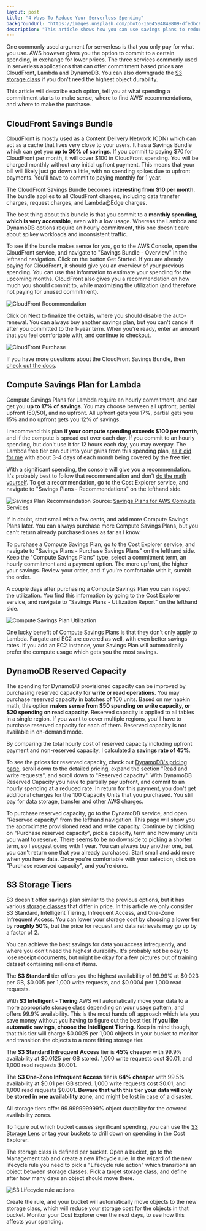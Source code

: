 ```yaml
---
layout: post
title: "4 Ways To Reduce Your Serverless Spending"
backgroundUrl: "https://images.unsplash.com/photo-1604594849809-dfedbc827105?auto=format&fit=crop&q=80"
description: "This article shows how you can use savings plans to reduce your cloud spending, without changing your code."
---
```


One commonly used argument for serverless is that you only pay for what you use. AWS however gives you the option to commit to a certain spending, in exchange for lower prices. The three services commonly used in serverless applications that can offer commitment based prices are CloudFront, Lambda and DynamoDB. You can also downgrade the [S3 storage class](https://aws.amazon.com/s3/storage-classes/) if you don't need the highest object durability.

This article will describe each option, tell you at what spending a commitment starts to make sense, where to find AWS' recommendations, and where to make the purchase.

## CloudFront Savings Bundle
CloudFront is mostly used as a Content Delivery Network (CDN) which can act as a cache that lives very close to your users. It has a Savings Bundle which can get you **up to 30% of savings**. If you commit to paying $70 for CloudFront per month, it will cover $100 in CloudFront spending. You will be charged monthly without any initial upfront payment. This means that your bill will likely just go down a little, with no spending spikes due to upfront payments. You'll have to commit to paying monthly for 1 year.

The CloudFront Savings Bundle becomes **interesting from $10 per month**. The bundle applies to all CloudFront charges, including data transfer charges, request charges, and Lambda@Edge charges.

The best thing about this bundle is that you commit to a **monthly spending, which is very accessible**, even with a low usage. Whereas the Lambda and DynamoDB options require an hourly commitment, this one doesn't care about spikey workloads and inconsistent traffic.

To see if the bundle makes sense for you, go to the AWS Console, open the CloudFront service, and navigate to "Savings Bundle - Overview" in the lefthand navigation. Click on the button Get Started. If you are already paying for CloudFront, it should give you an overview of your previous spending. You can use that information to estimate your spending for the upcoming months. CloudFront also gives you a recommendation on how much you should commit to, while maximizing the utilization (and therefore not paying for unused commitment).

![CloudFront Recommendation](https://bahr.dev/pictures/serverless-spending-cf-recommendation.png)

Click on Next to finalize the details, where you should disable the auto-renewal. You can always buy another savings plan, but you can't cancel it after you committed to the 1-year term. When you're ready, enter an amount that you feel comfortable with, and continue to checkout.

![CloudFront Purchase](https://bahr.dev/pictures/serverless-spending-cf-purchase.png)

If you have more questions about the CloudFront Savings Bundle, then [check out the docs]( https://docs.aws.amazon.com/AmazonCloudFront/latest/DeveloperGuide/savings-bundle.html).

## Compute Savings Plan for Lambda

Compute Savings Plans for Lambda require an hourly commitment, and can get you **up to 17% of savings**. You may choose between all upfront, partial upfront (50/50), and no upfront. All upfront gets you 17%, partial gets you 15% and no upfront gets you 12% of savings.

I recommend this plan **if your compute spending exceeds $100 per month**, and if the compute is spread out over each day. If you commit to an hourly spending, but don't use it for 12 hours each day, you may overpay. The Lambda free tier can cut into your gains from this spending plan, [as it did for me](https://twitter.com/bahrdev/status/1393165192234602498) with about 3-4 days of each month being covered by the free tier.

With a significant spending, the console will give you a recommendation. It's probably best to follow that recommendation and don't  [do the math yourself](https://bahr.dev/2020/06/30/savings-plans/). To get a recommendation, go to the Cost Explorer service, and navigate to "Savings Plans - Recommendations" on the lefthand side.

![Savings Plan Recommendation](https://media.amazonwebservices.com/blog/2019/sp_full_mock_6.png)
Source: [Savings Plans for AWS Compute Services](https://aws.amazon.com/blogs/aws/new-savings-plans-for-aws-compute-services/)

If in doubt, start small with a few cents, and add more Compute Savings Plans later. You can always purchase more Compute Savings Plans, but you can't return already purchased ones as far as I know.

To purchase a Compute Savings Plan, go to the Cost Explorer service, and navigate to "Savings Plans - Purchase Savings Plans" on the lefthand side. Keep the "Compute Savings Plans" type, select a commitment term, an hourly commitment and a payment option. The more upfront, the higher your savings. Review your order, and if you're comfortable with it, sumbit the order.

A couple days after purchasing a Compute Savings Plan you can inspect the utilization. You find this information by going to the Cost Explorer service, and navigate to "Savings Plans - Utilization Report" on the lefthand side.

![Compute Savings Plan Utilization](https://bahr.dev/pictures/serverless-spending-compute-utilization.png)

One lucky benefit of Compute Savings Plans is that they don't only apply to Lambda. Fargate and EC2 are covered as well, with even better savings rates. If you add an EC2 instance, your Savings Plan will automatically prefer the compute usage which gets you the most savings.

## DynamoDB Reserved Capacity

The spending for DynamoDB provisioned capacity can be improved by purchasing reserved capacity for **write or read operations**. You may purchase reserved capacity in batches of 100 units. Based on my napkin math, this option **makes sense from $50 spending on write capacity, or $20  spending on read capacity**. Reserved capacity is applied to all tables in a single region. If you want to cover multiple regions, you'll have to purchase reserved capacity for each of them. Reserved capacity is not available in on-demand mode.

By comparing the total hourly cost of reserved capacity including upfront payment and non-reserved capacity, I calculated a **savings rate of 45%**.

To see the prices for reserved capacity, check out [DynamoDB's pricing page](https://aws.amazon.com/dynamodb/pricing/provisioned/), scroll down to the detailed pricing, expand the section "Read and write requests", and scroll down to "Reserved capacity". With DynamoDB Reserved Capacity you have to partially pay upfront, and commit to an hourly spending at a reduced rate. In return for this payment, you don't get additional charges for the 100 Capacity Units that you purchased. You still pay for data storage, transfer and other AWS charges.

To purchase reserved capacity, go to the DynamoDB service, and open "Reserved capacity" from the lefthand navigation. This page will show you the approximate provisioned read and write capacity. Continue by clicking on "Purchase reserved capacity", pick a capacity, term and how many units you want to reserve. There seems to be no downside to picking a shorter term, so I suggest going with 1 year. You can always buy another one, but you can't return one that you already purchased. Start small and add more when you have data. Once you're comfortable with your selection, click on "Purchase reserved capacity", and you're done.

## S3 Storage Tiers

S3 doesn't offer savings plan similar to the previous options, but it has various [storage classes](https://aws.amazon.com/s3/storage-classes/) that differ in price. In this article we only consider S3 Standard, Intelligent Tiering, Infrequent Access, and One-Zone Infrequent Access. You can lower your storage cost by choosing a lower tier by **roughly 50%**, but the price for request and data retrievals may go up by a factor of 2.

You can achieve the best savings for data you access infrequently, and where you don't need the highest durability. It's probably not be okay to lose receipt documents, but might be okay for a few pictures out of training dataset containing millions of items.

The **S3 Standard** tier offers you the highest availability of 99.99% at $0.023 per GB, $0.005 per 1,000 write requests, and $0.0004 per 1,000 read requests.

With **S3 Intelligent - Tiering** AWS will automatically move your data to a more appropriate storage class depending on your usage pattern, and offers 99.9% availability. This is the most hands off approach which lets you save money without you having to figure out the best tier. **If you like automatic savings, choose the Intelligent Tiering**. Keep in mind though, that this tier will charge $0.0025 per 1,000 objects in your bucket to monitor and transition the objects to a more fitting storage tier.

The **S3 Standard Infrequent Access** tier is **45% cheaper** with 99.9% availability at $0.0125 per GB stored. 1,000 write requests cost $0.01, and 1,000 read requests $0.001.

The **S3 One-Zone Infrequent Access** tier is **64% cheaper** with 99.5% availability at $0.01 per GB stored. 1,000 write requests cost $0.01, and 1,000 read requests $0.001. **Beware that with this tier your data will only be stored in one availability zone**, and [might be lost in case of a disaster](https://www.bleepingcomputer.com/news/technology/ovh-data-center-burns-down-knocking-major-sites-offline/).

All storage tiers offer 99.999999999% object durability for the covered availability zones.

To figure out which bucket causes significant spending, you can use the [S3 Storage Lens](https://aws.amazon.com/blogs/aws/s3-storage-lens/) or tag your buckets to drill down on spending in the Cost Explorer.

The storage class is defined per bucket. Open a bucket, go to the Management tab and create a new lifecycle rule. In the wizard of the new lifecycle rule you need to pick a "Lifecycle rule action" which transitions an object between storage classes. Pick a target storage class, and define after how many days an object should move there.

![S3 Lifecycle rule actions](https://bahr.dev/pictures/serverless-spending-s3-lifecycle.png)

Create the rule, and your bucket will automatically move objects to the new storage class, which will reduce your storage cost for the objects in that bucket. Monitor your Cost Explorer over the next days, to see how this affects your spending.
